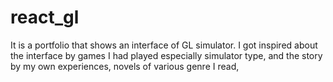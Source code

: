 # react_gl

It is a portfolio that shows an interface of GL simulator.
I got inspired about the interface by games I had played especially simulator type, and the story by my own experiences, novels of various genre I read,

